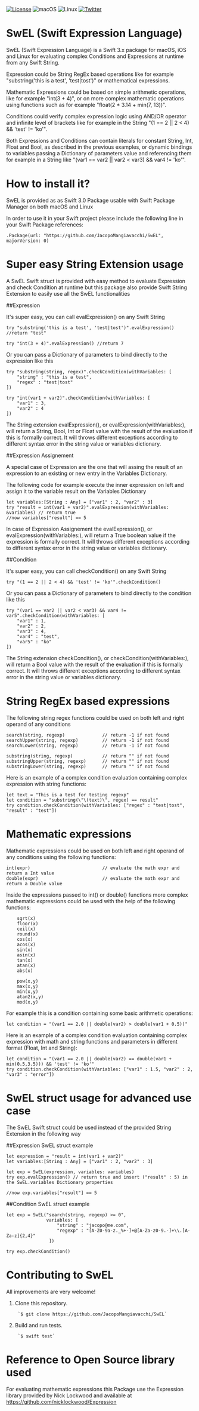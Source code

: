 [![License](https://img.shields.io/badge/license-zlib-lightgrey.svg?maxAge=2592000)](https://opensource.org/licenses/Zlib)
![macOS](https://img.shields.io/badge/os-macOS-green.svg?style=flat)
![Linux](https://img.shields.io/badge/os-linux-green.svg?style=flat)
[![Twitter](https://img.shields.io/badge/twitter-@jacopomangia-blue.svg?maxAge=2592000)](http://twitter.com/jacopomangia)


# SwEL (Swift Expression Language)

SwEL (Swift Expression Language) is a Swift 3.x package for macOS, iOS and Linux for evaluating complex Conditions and Expressions at runtime from any Swift String.

Expression could be String RegEx based operations like for example "substring('this is a test', 'test|tost')" or mathematical expressions.

Mathematic Expressions could be based on simple arithmetic operations, like for example "int(3 + 4)", or on more complex mathematic operations using functions such as for example "float(2 * 3.14 + min(7, 13))".

Conditions could verify complex expression logic using AND/OR operator and infinite level of brackets like for example in the String "(1 == 2 || 2 < 4) && 'test' != 'ko'".

Both Expressions and Conditions can contain literals for constant String, Int, Float and Bool, as described in the previous examples, or dynamic bindings to variables passing a Dictionary of parameters value and referencing them for example in a String like "(var1 == var2 || var2 < var3) && var4 != 'ko'".


# How to install it?

SwEL is provided as as Swift 3.0 Package usable with Swift Package Manager on both macOS and Linux

In order to use it in your Swift project please include the following line in your Swift Package references:

	.Package(url: "https://github.com/JacopoMangiavacchi/SwEL", majorVersion: 0)


# Super easy String Extension usage

A SwEL Swift struct is provided with easy method to evaluate Expression and check Condition at runtime but this package also provide Swift String Extension to easily use all the SwEL functionalities


##Expression

It's super easy, you can call evalExpression() on any Swift String 

	try "substring('this is a test', 'test|tost')".evalExpression() //return "test"

	try "int(3 + 4)".evalExpression() //return 7

Or you can pass a Dictionary of parameters to bind directly to the expression like this

	try "substring(string, regex)".checkCondition(withVariables: [
		"string" : "this is a test",
		"regex" : "test|tost"
	])

	try "int(var1 + var2)".checkCondition(withVariables: [
		"var1" : 3,
		"var2" : 4
	])

The String extension evalExpression(), or evalExpression(withVariables:), will return a String, Bool, Int or Float value with the result of the evaluation if this is formally correct.  It will throws different exceptions according to different syntax error in the string value or variables dictionary.


##Expression Assignement

A special case of Expression are the one that will assing the result of an expression to an existing or new entry in the Variables Dictionary.

The following code for example execute the inner expression on left and assign it to the variable result on the Variables Dictionary

	let variables:[String : Any] = ["var1" : 2, "var2" : 3]
	try "result = int(var1 + var2)".evalExpression(withVariables: &variables) // return true
	//now variables["result"] == 5

In case of Expression Assignement the evalExpression(), or evalExpression(withVariables:), will return a True boolean value if the expression is formally correct.  It will throws different exceptions according to different syntax error in the string value or variables dictionary.


##Condition

It's super easy, you can call checkCondition() on any Swift String 

	try "(1 == 2 || 2 < 4) && 'test' != 'ko'".checkCondition()

Or you can pass a Dictionary of parameters to bind directly to the condition like this

	try "(var1 == var2 || var2 < var3) && var4 != var5".checkCondition(withVariables: [
		"var1" : 1,
		"var2" : 2,
		"var3" : 4,
		"var4" : "test",
		"var5" : "ko"
	])

The String extension checkCondition(), or checkCondition(withVariables:), will return a Bool value with the result of the evaluation if this is formally correct.  It will throws different exceptions according to different syntax error in the string value or variables dictionary.


# String RegEx based expressions

The following string regex functions could be used on both left and right operand of any conditions

	search(string, regexp)  			// return -1 if not found
	searchUpper(string, regexp)  		// return -1 if not found
	searchLower(string, regexp)  		// return -1 if not found
	
	substring(string, regexp)  			// return "" if not found
	substringUpper(string, regexp)  	// return "" if not found
	substringLower(string, regexp)  	// return "" if not found

Here is an example of a complex condition evaluation containing complex expression with string functions:

	let text = "This is a test for testing regexp"
	let condition = "substring(\"\(text)\", regex) == result"
	try condition.checkCondition(withVariables: ["regex" : "test|tost",  "result" : "test"])


# Mathematic expressions

Mathematic expressions could be used on both left and right operand of any conditions using the following functions:

	int(expr)							// evaluate the math expr and return a Int value
	double(expr)						// evaluate the math expr and return a Double value

Inside the expressions passed to int() or double() functions more complex mathematic expressions could be used with the help of the following functions:

		sqrt(x)
		floor(x)
		ceil(x)
		round(x)
		cos(x)
		acos(x)
		sin(x)
		asin(x)
		tan(x)
		atan(x)
		abs(x)

		pow(x,y)
		max(x,y)
		min(x,y)
		atan2(x,y)
		mod(x,y)


For example this is a condition containing some basic arithmetic operations:

	let condition = "(var1 == 2.0 || double(var2) > double(var1 + 0.5))"

Here is an example of a complex condition evaluation containing complex expression with math and string functions and parameters in different format (Float, Int and String):

	let condition = "(var1 == 2.0 || double(var2) == double(var1 + min(0.5,3.5))) && 'test' != 'ko'"
	try condition.checkCondition(withVariables: ["var1" : 1.5, "var2" : 2, "var3" : "error"])


# SwEL struct usage for advanced use case

The SwEL Swift struct could be used instead of the provided String Extension in the following way

##Expression SwEL struct example

    let expression = "result = int(var1 + var2)"
    let variables:[String : Any] = ["var1" : 2, "var2" : 3]

    let exp = SwEL(expression, variables: variables)
    try exp.evalExpression() // return true and insert ("result" : 5) in the SwEL.variables Dictionary properties
    
	//now exp.variables["result"] == 5

##Condition SwEL struct example

	let exp = SwEL("search(string, regexp) >= 0", 
	               variables: [
					   "string" : "jacopo@me.com", 
					   "regexp" : "[A-Z0-9a-z._%+-]+@[A-Za-z0-9.-]+\\.[A-Za-z]{2,4}"
					])

    try exp.checkCondition()


# Contributing to SwEL

All improvements are very welcome!

1. Clone this repository.

		`$ git clone https://github.com/JacopoMangiavacchi/SwEL`

2. Build and run tests.

		`$ swift test`

# Reference to Open Source library used

For evaluating mathematic expressions this Package use the Expression library provided by Nick Lockwood and available at https://github.com/nicklockwood/Expression

